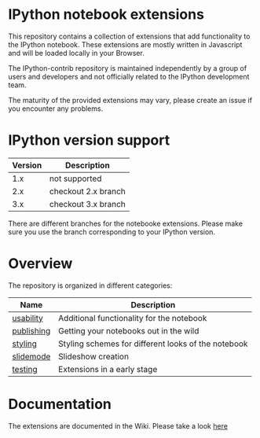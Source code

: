 IPython notebook extensions
===========================
This repository contains a collection of extensions that add functionality to the IPython notebook.
These extensions are mostly written in Javascript and will be loaded locally in your Browser.

The IPython-contrib repository is maintained independently by a group of users and developers and not officially related to the IPython development team.

The maturity of the provided extensions may vary, please create an issue if you encounter any problems.

IPython version support
=======================

| Version | Description |
|------------|-------------|
| 1.x | not supported |
| 2.x | checkout 2.x branch |
| 3.x | checkout 3.x branch |

There are different branches for the notebooke extensions. Please make sure you use the branch corresponding to your IPython version.


Overview
===========================
The repository is organized in different categories: 

| Name | Description |
|------------|-------------|
| [usability](https://github.com/ipython-contrib/IPython-notebook-extensions/wiki#usability)  | Additional functionality for the notebook            |
| [publishing](https://github.com/ipython-contrib/IPython-notebook-extensions/wiki#publishing) | Getting your notebooks out in the wild               |
| [styling](https://github.com/ipython-contrib/IPython-notebook-extensions/wiki#styling)    | Styling schemes for different looks of the notebook  |
| [slidemode](https://github.com/ipython-contrib/IPython-notebook-extensions/wiki#slidemode)  | Slideshow creation                                   |
| [testing](https://github.com/ipython-contrib/IPython-notebook-extensions/wiki#testing)    | Extensions in a early stage                          |
 
Documentation
=============
The extensions are documented in the Wiki. Please take a look [here](https://github.com/ipython-contrib/IPython-notebook-extensions/wiki)

